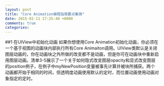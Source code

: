 ```yaml
---
layout: post
title: "Core Animation编程指南要点集锦"
date: 2015-02-11 17:25:40 +0800
comments: true
categories: 
---
```

##1 在UIView中初始化动画
如果你想使用Core Animation初始化动画，你必须在一个基于视图的动画块内部执行所有Core Animaiton调用。UIView类默认是关闭图层动画的，你在动画块之外所做的改变都不是动画，但是你可在动画块中重新启用图层动画。清单3-5展示了一个关于如何隐式改变图层opacity和显式改变图层的position例子，在例子中myNewPosition变量被事先计算并被块所捕获。两个动画都开始于相同的时间，但透明度动画使用默认的定时，而位置动画使用动画对象指定的定时。
